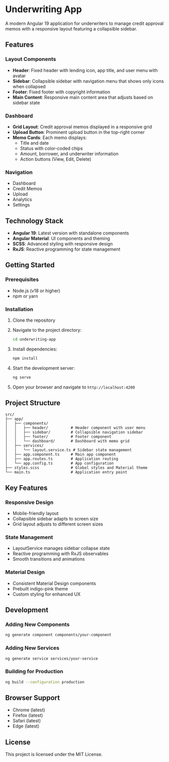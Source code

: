 # Underwriting App

A modern Angular 19 application for underwriters to manage credit approval memos with a responsive layout featuring a collapsible sidebar.

## Features

### Layout Components
- **Header**: Fixed header with lending icon, app title, and user menu with avatar
- **Sidebar**: Collapsible sidebar with navigation menu that shows only icons when collapsed
- **Footer**: Fixed footer with copyright information
- **Main Content**: Responsive main content area that adjusts based on sidebar state

### Dashboard
- **Grid Layout**: Credit approval memos displayed in a responsive grid
- **Upload Button**: Prominent upload button in the top-right corner
- **Memo Cards**: Each memo displays:
  - Title and date
  - Status with color-coded chips
  - Amount, borrower, and underwriter information
  - Action buttons (View, Edit, Delete)

### Navigation
- Dashboard
- Credit Memos
- Upload
- Analytics
- Settings

## Technology Stack

- **Angular 19**: Latest version with standalone components
- **Angular Material**: UI components and theming
- **SCSS**: Advanced styling with responsive design
- **RxJS**: Reactive programming for state management

## Getting Started

### Prerequisites
- Node.js (v18 or higher)
- npm or yarn

### Installation

1. Clone the repository
2. Navigate to the project directory:
   ```bash
   cd underwriting-app
   ```

3. Install dependencies:
   ```bash
   npm install
   ```

4. Start the development server:
   ```bash
   ng serve
   ```

5. Open your browser and navigate to `http://localhost:4200`

## Project Structure

```
src/
├── app/
│   ├── components/
│   │   ├── header/          # Header component with user menu
│   │   ├── sidebar/         # Collapsible navigation sidebar
│   │   ├── footer/          # Footer component
│   │   └── dashboard/       # Dashboard with memo grid
│   ├── services/
│   │   └── layout.service.ts # Sidebar state management
│   ├── app.component.ts     # Main app component
│   ├── app.routes.ts        # Application routing
│   └── app.config.ts        # App configuration
├── styles.scss              # Global styles and Material theme
└── main.ts                  # Application entry point
```

## Key Features

### Responsive Design
- Mobile-friendly layout
- Collapsible sidebar adapts to screen size
- Grid layout adjusts to different screen sizes

### State Management
- LayoutService manages sidebar collapse state
- Reactive programming with RxJS observables
- Smooth transitions and animations

### Material Design
- Consistent Material Design components
- Prebuilt indigo-pink theme
- Custom styling for enhanced UX

## Development

### Adding New Components
```bash
ng generate component components/your-component
```

### Adding New Services
```bash
ng generate service services/your-service
```

### Building for Production
```bash
ng build --configuration production
```

## Browser Support

- Chrome (latest)
- Firefox (latest)
- Safari (latest)
- Edge (latest)

## License

This project is licensed under the MIT License.

